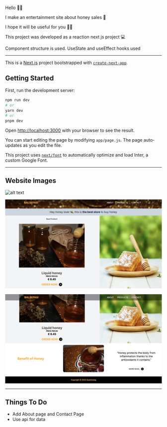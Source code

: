 Hello ✊🏼

I make an entertainment site about honey sales  🐝

I hope it will be useful for you  🙏🏻

This project was developed as a reaction next js project  💻

Component structure is used. UseState and useEffect hooks used

---



This is a [Next.js](https://nextjs.org/) project bootstrapped with [`create-next-app`](https://github.com/vercel/next.js/tree/canary/packages/create-next-app).

## Getting Started

First, run the development server:

```bash
npm run dev
# or
yarn dev
# or
pnpm dev
```

Open [http://localhost:3000](http://localhost:3000) with your browser to see the result.

You can start editing the page by modifying `app/page.js`. The page auto-updates as you edit the file.

This project uses [`next/font`](https://nextjs.org/docs/basic-features/font-optimization) to automatically optimize and load Inter, a custom Google Font.

---

## Website Images

![alt text](./readmeImages/screen1.png)

![alt text](./readmeImages/screen2.png)

![alt text](./readmeImages/screen3.png)

---

## Things To Do

- Add About page and Contact Page
- Use api for data


